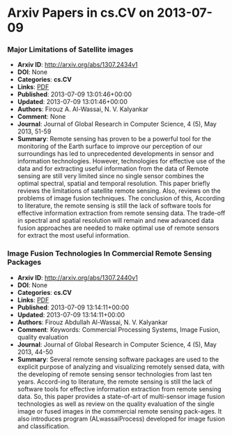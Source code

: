 # Arxiv Papers in cs.CV on 2013-07-09
### Major Limitations of Satellite images
- **Arxiv ID**: http://arxiv.org/abs/1307.2434v1
- **DOI**: None
- **Categories**: **cs.CV**
- **Links**: [PDF](http://arxiv.org/pdf/1307.2434v1)
- **Published**: 2013-07-09 13:01:46+00:00
- **Updated**: 2013-07-09 13:01:46+00:00
- **Authors**: Firouz A. Al-Wassai, N. V. Kalyankar
- **Comment**: None
- **Journal**: Journal of Global Research in Computer Science, 4 (5), May 2013,
  51-59
- **Summary**: Remote sensing has proven to be a powerful tool for the monitoring of the Earth surface to improve our perception of our surroundings has led to unprecedented developments in sensor and information technologies. However, technologies for effective use of the data and for extracting useful information from the data of Remote sensing are still very limited since no single sensor combines the optimal spectral, spatial and temporal resolution. This paper briefly reviews the limitations of satellite remote sensing. Also, reviews on the problems of image fusion techniques. The conclusion of this, According to literature, the remote sensing is still the lack of software tools for effective information extraction from remote sensing data. The trade-off in spectral and spatial resolution will remain and new advanced data fusion approaches are needed to make optimal use of remote sensors for extract the most useful information.



### Image Fusion Technologies In Commercial Remote Sensing Packages
- **Arxiv ID**: http://arxiv.org/abs/1307.2440v1
- **DOI**: None
- **Categories**: **cs.CV**
- **Links**: [PDF](http://arxiv.org/pdf/1307.2440v1)
- **Published**: 2013-07-09 13:14:11+00:00
- **Updated**: 2013-07-09 13:14:11+00:00
- **Authors**: Firouz Abdullah Al-Wassai, N. V. Kalyankar
- **Comment**: Keywords: Commercial Processing Systems, Image Fusion, quality
  evaluation
- **Journal**: Journal of Global Research in Computer Science, 4 (5), May 2013,
  44-50
- **Summary**: Several remote sensing software packages are used to the explicit purpose of analyzing and visualizing remotely sensed data, with the developing of remote sensing sensor technologies from last ten years. Accord-ing to literature, the remote sensing is still the lack of software tools for effective information extraction from remote sensing data. So, this paper provides a state-of-art of multi-sensor image fusion technologies as well as review on the quality evaluation of the single image or fused images in the commercial remote sensing pack-ages. It also introduces program (ALwassaiProcess) developed for image fusion and classification.



